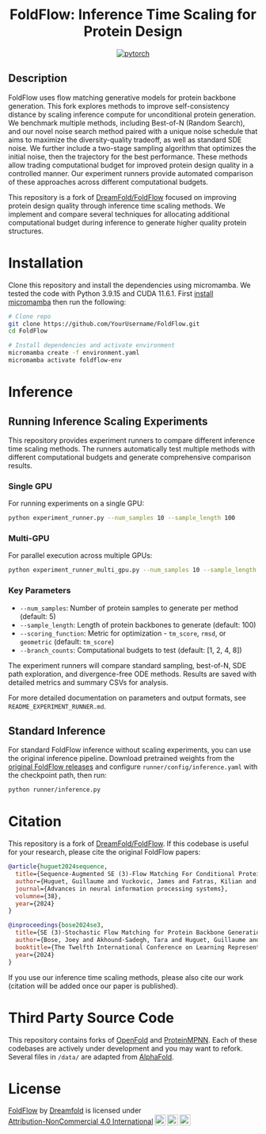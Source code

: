 <div align="center">

# FoldFlow: Inference Time Scaling for Protein Design

[![pytorch](https://img.shields.io/badge/PyTorch_1.13+-ee4c2c?logo=pytorch&logoColor=white)](https://pytorch.org/get-started/locally/)

</div>

## Description

FoldFlow uses flow matching generative models for protein backbone generation. This fork explores methods to improve self-consistency distance by scaling inference compute for unconditional protein generation. We benchmark multiple methods, including Best-of-N (Random Search), and our novel noise search method paired with a unique noise schedule that aims to maximize the diversity-quality tradeoff, as well as standard SDE noise. We further include a two-stage sampling algorithm that optimizes the initial noise, then the trajectory for the best performance. These methods allow trading computational budget for improved protein design quality in a controlled manner. Our experiment runners provide automated comparison of these approaches across different computational budgets.

This repository is a fork of [DreamFold/FoldFlow](https://github.com/DreamFold/FoldFlow) focused on improving protein design quality through inference time scaling methods. We implement and compare several techniques for allocating additional computational budget during inference to generate higher quality protein structures.

# Installation

Clone this repository and install the dependencies using micromamba. We tested the code with Python 3.9.15 and CUDA 11.6.1. First [install micromamba](https://mamba.readthedocs.io/en/latest/installation/micromamba-installation.html) then run the following:

```bash
# Clone repo
git clone https://github.com/YourUsername/FoldFlow.git
cd FoldFlow

# Install dependencies and activate environment
micromamba create -f environment.yaml
micromamba activate foldflow-env
```
# Inference

## Running Inference Scaling Experiments

This repository provides experiment runners to compare different inference time scaling methods. The runners automatically test multiple methods with different computational budgets and generate comprehensive comparison results.

### Single GPU

For running experiments on a single GPU:

```bash
python experiment_runner.py --num_samples 10 --sample_length 100
```

### Multi-GPU

For parallel execution across multiple GPUs:

```bash
python experiment_runner_multi_gpu.py --num_samples 10 --sample_length 100 --gpus 0 1 2 3
```

### Key Parameters

- `--num_samples`: Number of protein samples to generate per method (default: 5)
- `--sample_length`: Length of protein backbones to generate (default: 100)
- `--scoring_function`: Metric for optimization - `tm_score`, `rmsd`, or `geometric` (default: `tm_score`)
- `--branch_counts`: Computational budgets to test (default: [1, 2, 4, 8])

The experiment runners will compare standard sampling, best-of-N, SDE path exploration, and divergence-free ODE methods. Results are saved with detailed metrics and summary CSVs for analysis.

For more detailed documentation on parameters and output formats, see `README_EXPERIMENT_RUNNER.md`.

## Standard Inference

For standard FoldFlow inference without scaling experiments, you can use the original inference pipeline. Download pretrained weights from the [original FoldFlow releases](https://github.com/DreamFold/FoldFlow/releases) and configure `runner/config/inference.yaml` with the checkpoint path, then run:

```bash
python runner/inference.py
```

# Citation

This repository is a fork of [DreamFold/FoldFlow](https://github.com/DreamFold/FoldFlow). If this codebase is useful for your research, please cite the original FoldFlow papers:

```bibtex
@article{huguet2024sequence,
  title={Sequence-Augmented SE (3)-Flow Matching For Conditional Protein Backbone Generation},
  author={Huguet, Guillaume and Vuckovic, James and Fatras, Kilian and Thibodeau-Laufer, Eric and Lemos, Pablo and Islam, Riashat and Liu, Cheng-Hao and Rector-Brooks, Jarrid and Akhound-Sadegh, Tara and Bronstein, Michael and others},
  journal={Advances in neural information processing systems},
  volumne={38},
  year={2024}
}

@inproceedings{bose2024se3,
  title={SE (3)-Stochastic Flow Matching for Protein Backbone Generation},
  author={Bose, Joey and Akhound-Sadegh, Tara and Huguet, Guillaume and FATRAS, Kilian and Rector-Brooks, Jarrid and Liu, Cheng-Hao and Nica, Andrei Cristian and Korablyov, Maksym and Bronstein, Michael M and Tong, Alexander},
  booktitle={The Twelfth International Conference on Learning Representations},
  year={2024}
}
```

If you use our inference time scaling methods, please also cite our work (citation will be added once our paper is published).

# Third Party Source Code

This repository contains forks of [OpenFold](https://github.com/aqlaboratory/openfold) and [ProteinMPNN](https://github.com/dauparas/ProteinMPNN). Each of these codebases are actively under development and you may want to refork. Several files in `/data/` are adapted from [AlphaFold](https://github.com/deepmind/alphafold).

# License

<p xmlns:cc="http://creativecommons.org/ns#" xmlns:dct="http://purl.org/dc/terms/"><a property="dct:title" rel="cc:attributionURL" href="https://github.com/Dreamfold/foldflow">FoldFlow</a> by <a rel="cc:attributionURL dct:creator" property="cc:attributionName" href="https://dreamfold.ai">Dreamfold</a> is licensed under <a href="http://creativecommons.org/licenses/by-nc/4.0/?ref=chooser-v1" target="_blank" rel="license noopener noreferrer" style="display:inline-block;">Attribution-NonCommercial 4.0 International<img style="height:22px!important;margin-left:3px;vertical-align:text-bottom;" src="https://mirrors.creativecommons.org/presskit/icons/cc.svg?ref=chooser-v1"><img style="height:22px!important;margin-left:3px;vertical-align:text-bottom;" src="https://mirrors.creativecommons.org/presskit/icons/by.svg?ref=chooser-v1"><img style="height:22px!important;margin-left:3px;vertical-align:text-bottom;" src="https://mirrors.creativecommons.org/presskit/icons/nc.svg?ref=chooser-v1"></a></p>
